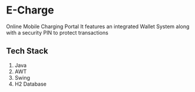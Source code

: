 # E-Charge
Online Mobile Charging Portal
It features an integrated Wallet System along with a security PIN to protect transactions
## Tech Stack
1. Java
2. AWT
3. Swing
4. H2 Database
